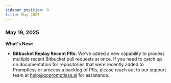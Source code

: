 ```yaml
---
sidebar_position: 0
title: May 2025
---
```


### May 19, 2025

**What's New:**

* **Bitbucket Replay Recent PRs:** We've added a new capability to process multiple recent Bitbucket pull requests at once. If you need to catch up on documentation for repositories that were recently added to Promptless or process a backlog of PRs, please reach out to our support team at [help@gopromptless.ai](mailto:help@gopromptless.ai) for assistance.